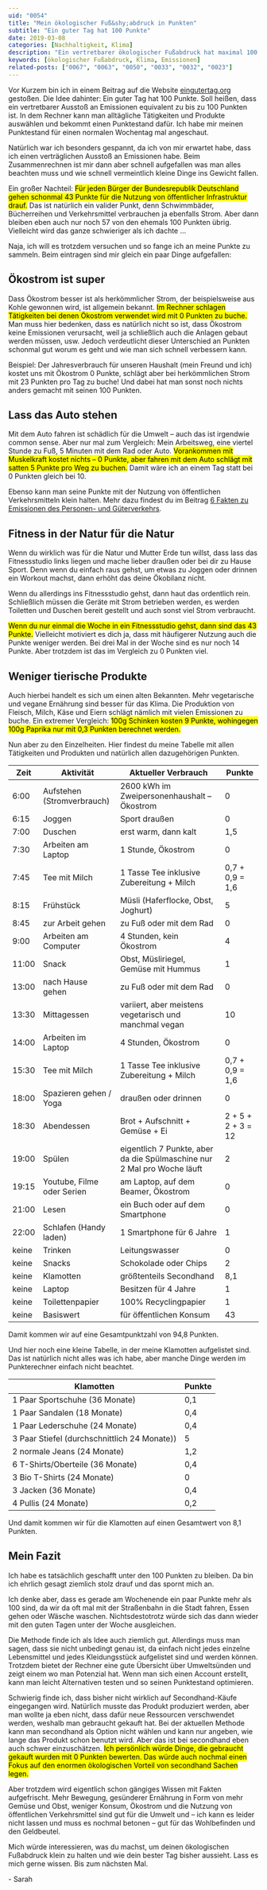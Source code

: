 ```yaml
---
uid: "0054"
title: "Mein ökologischer Fuß&shy;abdruck in Punkten"
subtitle: "Ein guter Tag hat 100 Punkte"
date: 2019-03-08
categories: [Nachhaltigkeit, Klima]
description: "Ein vertretbarer ökologischer Fußabdruck hat maximal 100 Punkte sagt eingutertag.org. So sehen meine Emissionen eines Tages in Punkten aus."
keywords: [ökologischer Fußabdruck, Klima, Emissionen]
related-posts: ["0067", "0063", "0050", "0033", "0032", "0023"]
---
```

Vor Kurzem bin ich in einem Beitrag auf die Website
[eingutertag.org](https://eingutertag.org/ "Ein guter Tag hat 100 Punkte") gestoßen.
Die Idee dahinter: Ein guter Tag hat 100 Punkte. Soll heißen, dass ein vertretbarer Ausstoß
an Emissionen equivalent zu bis zu 100 Punkten ist. In dem Rechner kann man alltägliche
Tätigkeiten und Produkte auswählen und bekommt einen Punktestand dafür.
Ich habe mir meinen Punktestand für einen normalen Wochentag mal angeschaut.

Natürlich war ich besonders gespannt, da ich von mir erwartet habe, dass ich einen
verträglichen Ausstoß an Emissionen habe. Beim Zusammenrechnen ist mir dann aber
schnell aufgefallen was man alles beachten muss und wie schnell vermeintlich kleine
Dinge ins Gewicht fallen.

Ein großer Nachteil: <mark>Für jeden Bürger der Bundesrepublik Deutschland gehen schonmal
43 Punkte für die Nutzung von öffentlicher Infrastruktur drauf.</mark> Das ist natürlich ein
valider Punkt, denn Schwimmbäder, Bücherreihen und Verkehrsmittel verbrauchen ja ebenfalls Strom.
Aber dann bleiben eben auch nur noch 57 von den ehemals 100 Punkten übrig.
Vielleicht wird das ganze schwieriger als ich dachte ...

Naja, ich will es trotzdem versuchen und so fange ich an meine Punkte zu sammeln.
Beim eintragen sind mir gleich ein paar Dinge aufgefallen:

## Ökostrom ist super
Dass Ökostrom besser ist als herkömmlicher Strom, der beispielsweise aus Kohle gewonnen wird,
ist allgemein bekannt. <mark>Im Rechner schlagen Tätigkeiten bei denen Ökostrom verwendet wird
mit 0 Punkten zu buche.</mark> Man muss hier bedenken, dass es natürlich nicht so ist,
dass Ökostrom keine Emissionen verursacht, weil ja schließlich auch die Anlagen
gebaut werden müssen, usw. Jedoch verdeutlicht dieser Unterschied an Punkten schonmal gut
worum es geht und wie man sich schnell verbessern kann.

Beispiel: Der Jahresverbrauch für unseren Haushalt (mein Freund und ich)
kostet uns mit Ökostrom 0 Punkte, schlägt aber bei herkömmlichen Strom mit 23 Punkten pro Tag
zu buche! Und dabei hat man sonst noch nichts anders gemacht mit seinen 100 Punkten.

## Lass das Auto stehen
Mit dem Auto fahren ist schädlich für die Umwelt – auch das ist irgendwie common sense.
Aber nur mal zum Vergleich: Mein Arbeitsweg, eine viertel Stunde zu Fuß, 5 Minuten mit dem Rad
oder Auto. <mark>Vorankommen mit Muskelkraft kostet nichts – 0 Punkte, aber fahren mit dem Auto
schlägt mit satten 5 Punkte pro Weg zu buchen.</mark> Damit wäre ich an einem Tag statt bei 0
Punkten gleich bei 10.

Ebenso kann man seine Punkte mit der Nutzung von öffentlichen Verkehrsmitteln klein halten.
Mehr dazu findest du im Beitrag [6 Fakten zu Emissionen des Personen- und Güterverkehrs](/blog/6-fakten-ueber-die-emissionen-des-personen-und-gueterverkehrs).

## Fitness in der Natur für die Natur
Wenn du wirklich was für die Natur und Mutter Erde tun willst, dass lass das Fitnessstudio
links liegen und mache lieber draußen oder bei dir zu Hause Sport. Denn wenn du einfach raus
gehst, um etwas zu Joggen oder drinnen ein Workout machst, dann erhöht das deine Ökobilanz nicht.

Wenn du allerdings ins Fitnessstudio gehst, dann haut das ordentlich rein.
Schließlich müssen die Geräte mit Strom betrieben werden, es werden Toiletten und Duschen
bereit gestellt und auch sonst viel Strom verbraucht.

<mark>Wenn du nur einmal die Woche in ein Fitnessstudio gehst, dann sind das 43 Punkte.</mark>
Vielleicht motiviert es dich ja, dass mit häufigerer Nutzung auch die Punkte weniger werden.
Bei drei Mal in der Woche sind es nur noch 14 Punkte. Aber trotzdem ist das im Vergleich zu
0 Punkten viel.

## Weniger tierische Produkte
Auch hierbei handelt es sich um einen alten Bekannten. Mehr vegetarische und vegane Ernährung
sind besser für das Klima. Die Produktion von Fleisch, Milch, Käse und Eiern schlägt nämlich
mit vielen Emissionen zu buche. Ein extremer Vergleich: <mark>100g Schinken kosten 9 Punkte,
wohingegen 100g Paprika nur mit 0,3 Punkten berechnet werden.</mark>

Nun aber zu den Einzelheiten. Hier findest du meine Tabelle mit allen Tätigkeiten und
Produkten und natürlich allen dazugehörigen Punkten.

<table>
  <thead>
    <tr>
        <th>Zeit</th>
        <th>Aktivität</th>
        <th>Aktueller Verbrauch</th>
        <th>Punkte</th>
    </tr>
  </thead>
  <tbody>
    <tr>
        <td data-label="Zeit">6:00</td>
        <td data-label="Aktivität">Aufstehen (Stromverbrauch)</td>
        <td data-label="Aktueller Verbrauch">2600 kWh im Zweipersonenhaushalt – Ökostrom</td>
        <td data-label="Punkte">0</td>
    </tr>
    <tr>
        <td data-label="Zeit">6:15</td>
        <td data-label="Aktivität">Joggen</td>
        <td data-label="Aktueller Verbrauch">Sport draußen</td>
        <td data-label="Punkte">0</td>
    </tr>
    <tr>
        <td data-label="Zeit">7:00</td>
        <td data-label="Aktivität">Duschen</td>
        <td data-label="Aktueller Verbrauch">erst warm, dann kalt</td>
        <td data-label="Punkte">1,5</td>
    </tr>
    <tr>
        <td data-label="Zeit">7:30</td>
        <td data-label="Aktivität">Arbeiten am Laptop</td>
        <td data-label="Aktueller Verbrauch">1 Stunde, Ökostrom</td>
        <td data-label="Punkte">0</td>
    </tr>
    <tr>
        <td data-label="Zeit">7:45</td>
        <td data-label="Aktivität">Tee mit Milch</td>
        <td data-label="Aktueller Verbrauch">1 Tasse Tee inklusive Zubereitung + Milch</td>
        <td data-label="Punkte">0,7 + 0,9 = 1,6</td>
    </tr>
    <tr>
        <td data-label="Zeit">8:15</td>
        <td data-label="Aktivität">Frühstück</td>
        <td data-label="Aktueller Verbrauch">Müsli (Haferflocke, Obst, Joghurt)</td>
        <td data-label="Punkte">5</td>
    </tr>
    <tr>
        <td data-label="Zeit">8:45</td>
        <td data-label="Aktivität">zur Arbeit gehen</td>
        <td data-label="Aktueller Verbrauch">zu Fuß oder mit dem Rad</td>
        <td data-label="Punkte">0</td>
    </tr>
    <tr>
        <td data-label="Zeit">9:00</td>
        <td data-label="Aktivität">Arbeiten am Computer</td>
        <td data-label="Aktueller Verbrauch">4 Stunden, kein Ökostrom</td>
        <td data-label="Punkte">4</td>
    </tr>
    <tr>
        <td data-label="Zeit">11:00</td>
        <td data-label="Aktivität">Snack</td>
        <td data-label="Aktueller Verbrauch">Obst, Müsliriegel, Gemüse mit Hummus</td>
        <td>1</td>
    </tr>
    <tr>
        <td data-label="Zeit">13:00</td>
        <td data-label="Aktivität">nach Hause gehen</td>
        <td data-label="Aktueller Verbrauch">zu Fuß oder mit dem Rad</td>
        <td data-label="Punkte">0</td>
    </tr>
    <tr>
        <td data-label="Zeit">13:30</td>
        <td data-label="Aktivität">Mittagessen</td>
        <td data-label="Aktueller Verbrauch">variiert, aber meistens vegetarisch und manchmal vegan</td>
        <td data-label="Punkte">10</td>
    </tr>
    <tr>
        <td data-label="Zeit">14:00</td>
        <td data-label="Aktivität">Arbeiten im Laptop</td>
        <td data-label="Aktueller Verbrauch">4 Stunden, Ökostrom</td>
        <td data-label="Punkte">0</td>
    </tr>
    <tr>
        <td data-label="Zeit">15:30</td>
        <td data-label="Aktivität">Tee mit Milch</td>
        <td data-label="Aktueller Verbrauch">1 Tasse Tee inklusive Zubereitung + Milch</td>
        <td data-label="Punkte">0,7 + 0,9 = 1,6</td>
    </tr>
    <tr>
        <td data-label="Zeit">18:00</td>
        <td data-label="Aktivität">Spazieren gehen / Yoga</td>
        <td data-label="Aktueller Verbrauch">draußen oder drinnen</td>
        <td data-label="Punkte">0</td>
    </tr>
    <tr>
        <td data-label="Zeit">18:30</td>
        <td data-label="Aktivität">Abendessen</td>
        <td data-label="Aktueller Verbrauch">Brot + Aufschnitt + Gemüse + Ei</td>
        <td data-label="Punkte">2 + 5 + 2 + 3 = 12</td>
    </tr>
    <tr>
        <td data-label="Zeit">19:00</td>
        <td data-label="Aktivität">Spülen</td>
        <td data-label="Aktueller Verbrauch">eigentlich 7 Punkte, aber da die Spülmaschine nur 2 Mal pro Woche läuft</td>
        <td data-label="Punkte">2</td>
    </tr>
    <tr>
        <td data-label="Zeit">19:15</td>
        <td data-label="Aktivität">Youtube, Filme oder Serien</td>
        <td data-label="Aktueller Verbrauch">am Laptop, auf dem Beamer, Ökostrom</td>
        <td data-label="Punkte">0</td>
    </tr>
    <tr>
        <td data-label="Zeit">21:00</td>
        <td data-label="Aktivität">Lesen</td>
        <td data-label="Aktueller Verbrauch">ein Buch oder auf dem Smartphone</td>
        <td data-label="Punkte">0</td>
    </tr>
    <tr>
        <td data-label="Zeit">22:00</td>
        <td data-label="Aktivität">Schlafen (Handy laden)</td>
        <td data-label="Aktueller Verbrauch">1 Smartphone für 6 Jahre</td>
        <td data-label="Punkte">1</td>
    </tr>
    <tr>
        <td data-label="Zeit">keine</td>
        <td data-label="Aktivität">Trinken</td>
        <td data-label="Aktueller Verbrauch">Leitungswasser</td>
        <td data-label="Punkte">0</td>
    </tr>
    <tr>
        <td data-label="Zeit">keine</td>
        <td data-label="Aktivität">Snacks</td>
        <td data-label="Aktueller Verbrauch">Schokolade oder Chips</td>
        <td data-label="Punkte">2</td>
    </tr>
    <tr>
        <td data-label="Zeit">keine</td>
        <td data-label="Aktivität">Klamotten</td>
        <td data-label="Aktueller Verbrauch">größtenteils Secondhand</td>
        <td data-label="Punkte">8,1</td>
    </tr>
    <tr>
        <td data-label="Zeit">keine</td>
        <td data-label="Aktivität">Laptop</td>
        <td data-label="Aktueller Verbrauch">Besitzen für 4 Jahre</td>
        <td data-label="Punkte">1</td>
    </tr>
    <tr>
        <td data-label="Zeit">keine</td>
        <td data-label="Aktivität">Toilettenpapier</td>
        <td data-label="Aktueller Verbrauch">100% Recyclingpapier</td>
        <td data-label="Punkte">1</td>
    </tr>
    <tr>
        <td data-label="Zeit">keine</td>
        <td data-label="Aktivität">Basiswert</td>
        <td data-label="Aktueller Verbrauch">für öffentlichen Konsum</td>
        <td data-label="Punkte">43</td>
    </tr>
  </tbody>
</table>

Damit kommen wir auf eine Gesamtpunktzahl von 94,8 Punkten.

Und hier noch eine kleine Tabelle, in der meine Klamotten aufgelistet sind.
Das ist natürlich nicht alles was ich habe, aber manche Dinge werden im
Punkterechner einfach nicht beachtet.

<table>
  <thead>
    <th>Klamotten</th>
    <th>Punkte</th>
  </thead>
  <tbody>
    <tr>
        <td data-label="Klamotten">1 Paar Sportschuhe (36 Monate)</td>
        <td data-label="Punkte">0,1</td>
    </tr>
    <tr>
        <td data-label="Klamotten">1 Paar Sandalen (18 Monate)</td>
        <td data-label="Punkte">0,4</td>
    </tr>
    <tr>
        <td data-label="Klamotten">1 Paar Lederschuhe (24 Monate)</td>
        <td data-label="Punkte">0,4</td>
    </tr>
    <tr>
        <td data-label="Klamotten">3 Paar Stiefel (durchschnittlich 24 Monate))</td>
        <td data-label="Punkte">5</td>
    </tr>
    <tr>
        <td data-label="Klamotten">2 normale Jeans (24 Monate)</td>
        <td data-label="Punkte">1,2</td>
    </tr>
    <tr>
        <td data-label="Klamotten">6 T-Shirts/Oberteile (36 Monate)</td>
        <td data-label="Punkte">0,4</td>
    </tr>
    <tr>
        <td data-label="Klamotten">3 Bio T-Shirts (24 Monate)</td>
        <td data-label="Punkte">0</td>
    </tr>
    <tr>
        <td data-label="Klamotten">3 Jacken (36 Monate)</td>
        <td data-label="Punkte">0,4</td>
    </tr>
    <tr>
        <td data-label="Klamotten">4 Pullis (24 Monate)</td>
        <td data-label="Punkte">0,2</td>
    </tr>
  </tbody>
</table>

Und damit kommen wir für die Klamotten auf einen Gesamtwert von 8,1 Punkten.

## Mein Fazit
Ich habe es tatsächlich geschafft unter den 100 Punkten zu bleiben.
Da bin ich ehrlich gesagt ziemlich stolz drauf und das spornt mich an.

Ich denke aber, dass es gerade am Wochenende ein paar Punkte mehr als 100 sind,
da wir da oft mal mit der Straßenbahn in die Stadt fahren, Essen gehen oder Wäsche waschen.
Nichtsdestotrotz würde sich das dann wieder mit den guten Tagen unter der Woche ausgleichen.

Die Methode finde ich als Idee auch ziemlich gut. Allerdings muss man sagen,
dass sie nicht unbedingt genau ist, da einfach nicht jedes einzelne Lebensmittel und jedes
Kleidungsstück aufgelistet sind und werden können. Trotzdem bietet der Rechner eine gute
Übersicht über Umweltsünden und zeigt einem wo man Potenzial hat. Wenn man sich einen
Account erstellt, kann man leicht Alternativen testen und so seinen Punktestand optimieren.

Schwierig finde ich, dass bisher nicht wirklich auf Secondhand-Käufe eingegangen wird.
Natürlich musste das Produkt produziert werden, aber man wollte ja eben nicht,
dass dafür neue Ressourcen verschwendet werden, weshalb man gebraucht gekauft hat.
Bei der aktuellen Methode kann man secondhand als Option nicht wählen und kann nur angeben,
wie lange das Produkt schon benutzt wird. Aber das ist bei secondhand eben auch
schwer einzuschätzen. <mark>Ich persönlich würde Dinge, die gebraucht gekauft wurden mit 0 Punkten bewerten.
Das würde auch nochmal einen Fokus auf den enormen ökologischen Vorteil von secondhand Sachen legen.</mark>

Aber trotzdem wird eigentlich schon gängiges Wissen mit Fakten aufgefrischt.
Mehr Bewegung, gesünderer Ernährung in Form von mehr Gemüse und Obst, weniger Konsum,
Ökostrom und die Nutzung von öffentlichen Verkehrsmittel sind gut für die Umwelt
und – ich kann es leider nicht lassen und muss es nochmal betonen –
gut für das Wohlbefinden und den Geldbeutel.

Mich würde interessieren, was du machst, um deinen ökologischen Fußabdruck klein zu halten
und wie dein bester Tag bisher aussieht. Lass es mich gerne wissen. Bis zum nächsten Mal.

\- Sarah

